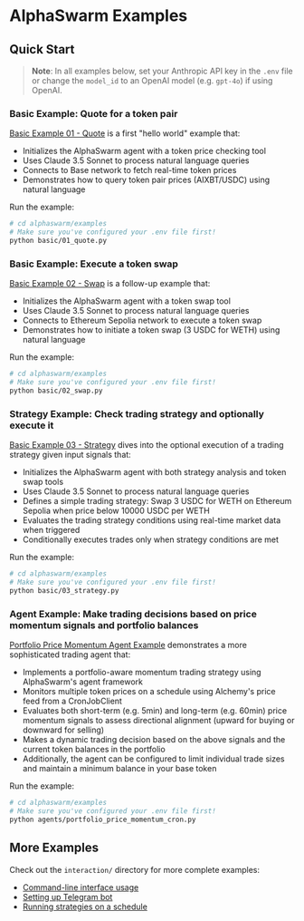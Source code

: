 # AlphaSwarm Examples

## Quick Start

> **Note**: In all examples below, set your Anthropic API key in the `.env` file or change the `model_id` to an OpenAI model (e.g. `gpt-4o`) if using OpenAI.

### Basic Example: Quote for a token pair

[Basic Example 01 - Quote](basic/01_quote.py) is a first "hello world" example that:
- Initializes the AlphaSwarm agent with a token price checking tool
- Uses Claude 3.5 Sonnet to process natural language queries
- Connects to Base network to fetch real-time token prices
- Demonstrates how to query token pair prices (AIXBT/USDC) using natural language

Run the example:
```bash
# cd alphaswarm/examples
# Make sure you've configured your .env file first!
python basic/01_quote.py
```

### Basic Example: Execute a token swap

[Basic Example 02 - Swap](basic/02_swap.py) is a follow-up example that:
- Initializes the AlphaSwarm agent with a token swap tool
- Uses Claude 3.5 Sonnet to process natural language queries
- Connects to Ethereum Sepolia network to execute a token swap
- Demonstrates how to initiate a token swap (3 USDC for WETH) using natural language

Run the example:
```bash
# cd alphaswarm/examples
# Make sure you've configured your .env file first!
python basic/02_swap.py
```

### Strategy Example: Check trading strategy and optionally execute it

[Basic Example 03 - Strategy](basic/03_strategy.py) dives into the optional execution of a trading strategy given input signals that:
- Initializes the AlphaSwarm agent with both strategy analysis and token swap tools
- Uses Claude 3.5 Sonnet to process natural language queries
- Defines a simple trading strategy: Swap 3 USDC for WETH on Ethereum Sepolia when price below 10000 USDC per WETH
- Evaluates the trading strategy conditions using real-time market data when triggered
- Conditionally executes trades only when strategy conditions are met

Run the example:
```bash
# cd alphaswarm/examples
# Make sure you've configured your .env file first!
python basic/03_strategy.py
```

### Agent Example: Make trading decisions based on price momentum signals and portfolio balances

[Portfolio Price Momentum Agent Example](agents/portfolio_price_momentum_cron.py) demonstrates a more sophisticated trading agent that:
- Implements a portfolio-aware momentum trading strategy using AlphaSwarm's agent framework
- Monitors multiple token prices on a schedule using Alchemy's price feed from a CronJobClient
- Evaluates both short-term (e.g. 5min) and long-term (e.g. 60min) price momentum signals to assess directional alignment (upward for buying or downward for selling)
- Makes a dynamic trading decision based on the above signals and the current token balances in the portfolio
- Additionally, the agent can be configured to limit individual trade sizes and maintain a minimum balance in your base token

Run the example:
```bash
# cd alphaswarm/examples
# Make sure you've configured your .env file first!
python agents/portfolio_price_momentum_cron.py
```

## More Examples

Check out the `interaction/` directory for more complete examples:
- [Command-line interface usage](interaction/terminal.py)
- [Setting up Telegram bot](interaction/telegram_bot.py)
- [Running strategies on a schedule](interaction/cron.py)
